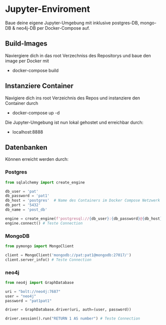 # Jupyter-Enviroment
Baue deine eigene Jupyter-Umgebung mit inklusive postgres-DB, mongo-DB & neo4j-DB per Docker-Compose auf.

## Build-Images
 Naviergiere dich in das root Verzechniss des Repositorys und baue den image per Docker mit
 - docker-compose build

## Instanziere Container
Navigiere dich ins root Verzeichnis des Repos und instanziere den Container durch
- docker-compose up -d

Die Jupyter-Umgebung ist nun lokal gehostet und erreichbar durch:
- localhost:8888

## Datenbanken
Können erreicht werden durch:

### Postgres

```python
from sqlalchemy import create_engine

db_user = 'pat'
db_password = 'pat1'
db_host = 'postgres'  # Name des Containers im Docker Compose Netzwerk
db_port = '5432'
db_name = 'post_db'

engine = create_engine(f'postgresql://{db_user}:{db_password}@{db_host}:{db_port}/{db_name}')
engine.connect() # Teste Connection
```

### MongoDB
```python
from pymongo import MongoClient

client = MongoClient('mongodb://pat:pat1@mongodb:27017/')
client.server_info() # Teste Connection
```

### neo4j
```python
from neo4j import GraphDatabase

uri = "bolt://neo4j:7687"
user = "neo4j"
password = "pat1pat1"

driver = GraphDatabase.driver(uri, auth=(user, password))

driver.session().run("RETURN 1 AS number") # Teste Connection
```
